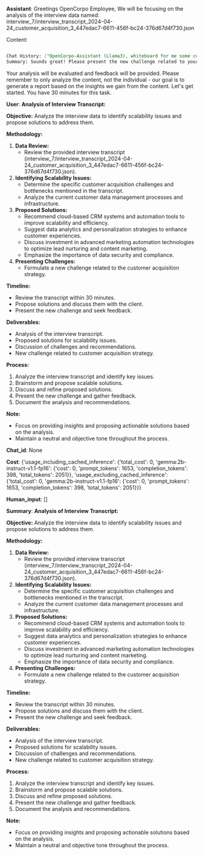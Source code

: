 **Assistant**: Greetings OpenCorpo Employee, We will be focusing on the analysis of the interview data named: interview_7/interview_transcript_2024-04-24_customer_acquisition_3_447edac7-6611-456f-bc24-376d67d4f730.json 


 Content: 

 ```md

 Chat History: ["OpenCorpo-Assistant (Llama3), whiteboard for me some customer acquisition. Propose a solution for scalability issues. I will evaluate your answers and give my feedback, then propose a problem to you. You will answer and I will evaluate. Let's now begin. You have 30 minutes.", "Sounds great! I'm ready to assist you in optimizing your customer acquisition strategies. To get started, I would love to hear more about your current challenges with scalability. Please provide me with specific details about what you're struggling with, such as:\n\n* **Current customer acquisition methods**\n* **Data sources used for customer acquisition**\n* **Marketing and advertising platforms**\n* **CRM limitations**\n* **Challenges with personalization and targeting**\n* **Growth projections and future requirements**\n\nOnce I have a clear picture of your situation, I can propose a solution that addresses your scalability issues.", "Thank you for being eager to help! I appreciate your enthusiasm.\n\nTo provide a more detailed overview of our current challenges with scalability, let me share the following information:\n\n**Current Customer Acquisition Methods:**\nWe currently rely on a mix of online marketing channels, including social media advertising (Facebook, Instagram, LinkedIn), Google Ads (Search and Display Network), sponsored content on relevant blogs, and email marketing campaigns. Our sales team also attends industry conferences and trade shows to connect with potential customers in person.\n\n**Data Sources Used for Customer Acquisition:**\nWe gather data from various sources, such as:\n\n1. Web analytics tools (Google Analytics) to track website traffic and behavior.\n2. CRM data (Zoho CRM) to analyze customer interactions, sales pipeline stages, and conversion rates.\n3. Social media insights (Facebook Insights, LinkedIn Analytics) to monitor engagement metrics.\n4. Customer feedback forms and surveys to collect qualitative feedback.\n\n**Marketing and Advertising Platforms:**\nWe use a range of marketing automation tools, including:\n\n1. HubSpot for email marketing, lead nurturing, and workflow automation.\n2. Salesforce Marketing Cloud for targeted email campaigns and personalization.\n3. Google Analytics 360 for advanced analytics and attribution modeling.\n4. Facebook Ads Manager for social media advertising campaign management.\n\n**CRM Limitations:**\nOur current CRM system, Zoho CRM, has limitations when it comes to handling large volumes of data. Specifically:\n\n1. Scalability issues with large datasets (e.g., processing speed slows down).\n2. Limited customization options for workflows and automation rules.\n3. Inconsistent data synchronization across different modules.\n\n**Challenges with Personalization and Targeting:**\nWe struggle to effectively personalize our marketing messages and targeting strategies due to the following challenges:\n\n1. Limited access to customer-level data (e.g., purchase history, preferences).\n2. Difficulty in segmenting audiences based on complex criteria.\n3. Inability to dynamically update customer segments and profiles.\n\n**Growth Projections and Future Requirements:**\nWe're projecting a significant increase in customer acquisition over the next 12 months (25-30% growth). To support this growth, we'll need:\n\n1. More efficient marketing automation processes.\n2. Improved data analysis and visualization tools.\n3. Enhanced customer profiling and segmentation capabilities.\n\nNow that you have a better understanding of our current situation, I'm excited to hear your proposed solution for addressing these scalability challenges.", '## Proposed Solution for Scalability:\n\n**1. Implement a Cloud-Based CRM:**\n\n* Move from Zoho CRM to a cloud-based CRM such as Salesforce, HubSpot, or Oracle Sales Cloud.\n* These platforms offer superior scalability and performance, enabling efficient handling of large datasets.\n\n**2. Leverage Data Analytics and Automation Tools:**\n\n* Invest in data analytics tools to gain insights into customer behavior and preferences.\n* Use automation tools to streamline marketing workflows and personalize communications effectively.\n\n**3. Implement a Multi-Channel Customer Journey Platform:**\n\n* Integrate various marketing channels (e.g., email, social media, paid advertising) into a single platform.\n* This allows for seamless customer interactions across different touchpoints.\n\n**4. Invest in Cloud-Based Data Storage and Processing:**\n\n* Migrate your data to a cloud storage solution like AWS S3 or Google Cloud Storage.\n* This enables real-time data access and processing, improving campaign performance.\n\n**5. Develop Advanced Marketing Automation Strategies:**\n\n* Implement AI-powered automation tools to optimize lead nurturing, content marketing, and customer engagement.\n* These tools can identify potential customers, predict purchase behavior, and personalize communications for better conversion rates.\n\n**6. Prioritize Data Security and Compliance:**\n\n* Establish robust data security protocols and adhere to relevant privacy regulations (e.g., GDPR).\n* Implement data encryption, access control, and regular security audits to protect customer data.\n\n**7. Continuously Monitor and Analyze Performance:**\n\n* Regularly track key performance indicators (KPIs) and analyze customer data to identify areas for improvement.\n* Utilize A/B testing and optimization strategies to continually refine your marketing efforts for maximum ROI.\n\nBy implementing a combination of these strategies, you can effectively address your scalability challenges and achieve sustainable growth in the long run.', "Excellent proposal! You've provided a comprehensive solution that addresses our scalability issues and aligns with our growth projections.\n\nI particularly appreciate the emphasis on cloud-based solutions, data analytics, and automation tools. These technologies will enable us to handle large datasets efficiently, streamline marketing workflows, and personalize communications effectively.\n\nThe recommendation to invest in AI-powered automation tools is also timely, as we're looking to optimize lead nurturing and content marketing efforts. Additionally, prioritizing data security and compliance is crucial for maintaining customer trust and adhering to regulatory requirements.\n\nBefore moving forward with implementation, I have a few questions to clarify the proposal:\n\n1. Can you elaborate on the specific cloud-based CRM platform you recommend, and how it will help address our scalability issues?\n2. How will we integrate the various marketing channels into a single platform, and what are the potential benefits of this integration?\n3. What kind of advanced marketing automation strategies can be implemented to optimize lead nurturing, content marketing, and customer engagement?\n\nPlease provide more details on these points, and I'll evaluate them further before proceeding with implementation.\n\nNext, I'd like to present you with a new challenge related to our customer acquisition strategy. Are you ready?", "Sounds great! Please present the new challenge related to your customer acquisition strategy, and I'll tackle it. I'm eager to tackle the problem and offer my solutions."] 
 Summary: Sounds great! Please present the new challenge related to your customer acquisition strategy, and I'll tackle it. I'm eager to tackle the problem and offer my solutions. 
``` 


 Your analysis will be evaluated and feedback will be provided. Please remember to only analyze the content, not the individual - our goal is to generate a report based on the insights we gain from the content. Let's get started. You have 30 minutes for this task.

**User**: **Analysis of Interview Transcript:**

**Objective:** Analyze the interview data to identify scalability issues and propose solutions to address them.

**Methodology:**

1. **Data Review:**
    - Review the provided interview transcript (interview_7/interview_transcript_2024-04-24_customer_acquisition_3_447edac7-6611-456f-bc24-376d67d4f730.json).
2. **Identifying Scalability Issues:**
    - Determine the specific customer acquisition challenges and bottlenecks mentioned in the transcript.
    - Analyze the current customer data management processes and infrastructure.
3. **Proposed Solutions:**
    - Recommend cloud-based CRM systems and automation tools to improve scalability and efficiency.
    - Suggest data analytics and personalization strategies to enhance customer experiences.
    - Discuss investment in advanced marketing automation technologies to optimize lead nurturing and content marketing.
    - Emphasize the importance of data security and compliance.
4. **Presenting Challenges:**
    - Formulate a new challenge related to the customer acquisition strategy.

**Timeline:**

- Review the transcript within 30 minutes.
- Propose solutions and discuss them with the client.
- Present the new challenge and seek feedback.

**Deliverables:**

- Analysis of the interview transcript.
- Proposed solutions for scalability issues.
- Discussion of challenges and recommendations.
- New challenge related to customer acquisition strategy.

**Process:**

1. Analyze the interview transcript and identify key issues.
2. Brainstorm and propose scalable solutions.
3. Discuss and refine proposed solutions.
4. Present the new challenge and gather feedback.
5. Document the analysis and recommendations.

**Note:**

- Focus on providing insights and proposing actionable solutions based on the analysis.
- Maintain a neutral and objective tone throughout the process.

**Chat_id**: None

**Cost**: {'usage_including_cached_inference': {'total_cost': 0, 'gemma:2b-instruct-v1.1-fp16': {'cost': 0, 'prompt_tokens': 1653, 'completion_tokens': 398, 'total_tokens': 2051}}, 'usage_excluding_cached_inference': {'total_cost': 0, 'gemma:2b-instruct-v1.1-fp16': {'cost': 0, 'prompt_tokens': 1653, 'completion_tokens': 398, 'total_tokens': 2051}}}

**Human_input**: []

**Summary**: **Analysis of Interview Transcript:**

**Objective:** Analyze the interview data to identify scalability issues and propose solutions to address them.

**Methodology:**

1. **Data Review:**
    - Review the provided interview transcript (interview_7/interview_transcript_2024-04-24_customer_acquisition_3_447edac7-6611-456f-bc24-376d67d4f730.json).
2. **Identifying Scalability Issues:**
    - Determine the specific customer acquisition challenges and bottlenecks mentioned in the transcript.
    - Analyze the current customer data management processes and infrastructure.
3. **Proposed Solutions:**
    - Recommend cloud-based CRM systems and automation tools to improve scalability and efficiency.
    - Suggest data analytics and personalization strategies to enhance customer experiences.
    - Discuss investment in advanced marketing automation technologies to optimize lead nurturing and content marketing.
    - Emphasize the importance of data security and compliance.
4. **Presenting Challenges:**
    - Formulate a new challenge related to the customer acquisition strategy.

**Timeline:**

- Review the transcript within 30 minutes.
- Propose solutions and discuss them with the client.
- Present the new challenge and seek feedback.

**Deliverables:**

- Analysis of the interview transcript.
- Proposed solutions for scalability issues.
- Discussion of challenges and recommendations.
- New challenge related to customer acquisition strategy.

**Process:**

1. Analyze the interview transcript and identify key issues.
2. Brainstorm and propose scalable solutions.
3. Discuss and refine proposed solutions.
4. Present the new challenge and gather feedback.
5. Document the analysis and recommendations.

**Note:**

- Focus on providing insights and proposing actionable solutions based on the analysis.
- Maintain a neutral and objective tone throughout the process.

